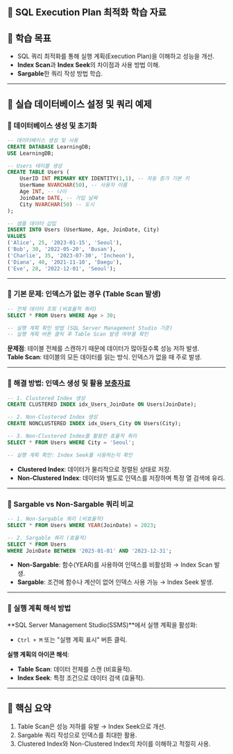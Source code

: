 ## 🚀 SQL Execution Plan 최적화 학습 자료

## 🌟 학습 목표
- SQL 쿼리 최적화를 통해 실행 계획(Execution Plan)을 이해하고 성능을 개선.
- **Index Scan**과 **Index Seek**의 차이점과 사용 방법 이해.
- **Sargable**한 쿼리 작성 방법 학습.

---

## 📂 실습 데이터베이스 설정 및 쿼리 예제

### 📌 데이터베이스 생성 및 초기화
```sql
-- 데이터베이스 생성 및 사용
CREATE DATABASE LearningDB;
USE LearningDB;

-- Users 테이블 생성
CREATE TABLE Users (
    UserID INT PRIMARY KEY IDENTITY(1,1), -- 자동 증가 기본 키
    UserName NVARCHAR(50), -- 사용자 이름
    Age INT, -- 나이
    JoinDate DATE, -- 가입 날짜
    City NVARCHAR(50) -- 도시
);

-- 샘플 데이터 삽입
INSERT INTO Users (UserName, Age, JoinDate, City)
VALUES 
('Alice', 25, '2023-01-15', 'Seoul'),
('Bob', 30, '2022-05-20', 'Busan'),
('Charlie', 35, '2023-07-30', 'Incheon'),
('Diana', 40, '2021-11-10', 'Daegu'),
('Eve', 28, '2022-12-01', 'Seoul');
```

---

### 📌 기본 문제: 인덱스가 없는 경우 (Table Scan 발생)
```sql
-- 전체 데이터 조회 (비효율적 쿼리)
SELECT * FROM Users WHERE Age > 30;

-- 실행 계획 확인 방법 (SQL Server Management Studio 기준)
-- 실행 계획 버튼 클릭 후 Table Scan 발생 여부를 확인
```

**문제점**: 테이블 전체를 스캔하기 때문에 데이터가 많아질수록 성능 저하 발생.  
**Table Scan**: 테이블의 모든 데이터를 읽는 방식. 인덱스가 없을 때 주로 발생.

---

### 📌 해결 방법: 인덱스 생성 및 활용 [**보충자료**](../supplement/Clustered%26Non-Clustered%20Index.md)
```sql
-- 1. Clustered Index 생성
CREATE CLUSTERED INDEX idx_Users_JoinDate ON Users(JoinDate);

-- 2. Non-Clustered Index 생성
CREATE NONCLUSTERED INDEX idx_Users_City ON Users(City);

-- 3. Non-Clustered Index를 활용한 효율적 쿼리
SELECT * FROM Users WHERE City = 'Seoul';

-- 실행 계획 확인: Index Seek를 사용하는지 확인
```

- **Clustered Index**: 데이터가 물리적으로 정렬된 상태로 저장.
- **Non-Clustered Index**: 데이터와 별도로 인덱스를 저장하며 특정 열 검색에 유리.

---

### 📌 Sargable vs Non-Sargable 쿼리 비교
```sql
-- 1. Non-Sargable 쿼리 (비효율적)
SELECT * FROM Users WHERE YEAR(JoinDate) = 2023;

-- 2. Sargable 쿼리 (효율적)
SELECT * FROM Users 
WHERE JoinDate BETWEEN '2023-01-01' AND '2023-12-31';
```

- **Non-Sargable**: 함수(YEAR)를 사용하여 인덱스를 비활성화 → Index Scan 발생.
- **Sargable**: 조건에 함수나 계산이 없어 인덱스 사용 가능 → Index Seek 발생.

---

### 📌 실행 계획 해석 방법
**SQL Server Management Studio(SSMS)**에서 실행 계획을 활성화:
- `Ctrl + M` 또는 "실행 계획 표시" 버튼 클릭.

**실행 계획의 아이콘 해석**:
- **Table Scan**: 데이터 전체를 스캔 (비효율적).
- **Index Seek**: 특정 조건으로 데이터 검색 (효율적).

---

## 🎯 핵심 요약
1. Table Scan은 성능 저하를 유발 → Index Seek으로 개선.
2. Sargable 쿼리 작성으로 인덱스를 최대한 활용.
3. Clustered Index와 Non-Clustered Index의 차이를 이해하고 적절히 사용.
